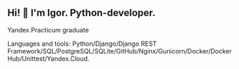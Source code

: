 ## Hi! 👋 I'm Igor. Python-developer.

Yandex.Practicum graduate

Languages and tools: Python/Django/Django REST Framework/SQL/PostgreSQL/SQLite/GitHub/Nginx/Gunicorn/Docker/Docker Hub/Unittest/Yandex.Cloud.


<!--
**igorsgli/igorsgli** is a ✨ _special_ ✨ repository because its `README.md` (this file) appears on your GitHub profile.

Here are some ideas to get you started:

- 🔭 I’m currently working on ...
- 🌱 I’m currently learning ...
- 👯 I’m looking to collaborate on ...
- 🤔 I’m looking for help with ...
- 💬 Ask me about ...
- 📫 How to reach me: ...
- 😄 Pronouns: ...
- ⚡ Fun fact: ...
-->

